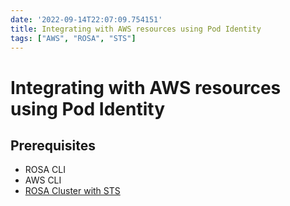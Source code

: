 ```yaml
---
date: '2022-09-14T22:07:09.754151'
title: Integrating with AWS resources using Pod Identity
tags: ["AWS", "ROSA", "STS"]
---
```

# Integrating with AWS resources using Pod Identity

## Prerequisites

* ROSA CLI
* AWS CLI
* [ROSA Cluster with STS](/docs/rosa/sts)
